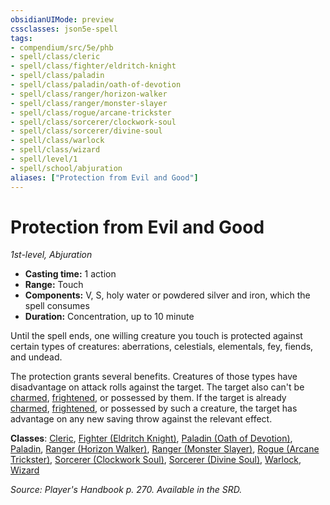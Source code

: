 ```yaml
---
obsidianUIMode: preview
cssclasses: json5e-spell
tags:
- compendium/src/5e/phb
- spell/class/cleric
- spell/class/fighter/eldritch-knight
- spell/class/paladin
- spell/class/paladin/oath-of-devotion
- spell/class/ranger/horizon-walker
- spell/class/ranger/monster-slayer
- spell/class/rogue/arcane-trickster
- spell/class/sorcerer/clockwork-soul
- spell/class/sorcerer/divine-soul
- spell/class/warlock
- spell/class/wizard
- spell/level/1
- spell/school/abjuration
aliases: ["Protection from Evil and Good"]
---
```

# Protection from Evil and Good
*1st-level, Abjuration*  

- **Casting time:** 1 action
- **Range:** Touch
- **Components:** V, S, holy water or powdered silver and iron, which the spell consumes
- **Duration:** Concentration, up to 10 minute

Until the spell ends, one willing creature you touch is protected against certain types of creatures: aberrations, celestials, elementals, fey, fiends, and undead.

The protection grants several benefits. Creatures of those types have disadvantage on attack rolls against the target. The target also can't be [charmed](2.%20GM%20Tools/Misc%20DND%20Handbook/compendium/rules/conditions.md#charmed), [frightened](2.%20GM%20Tools/Misc%20DND%20Handbook/compendium/rules/conditions.md#frightened), or possessed by them. If the target is already [charmed](2.%20GM%20Tools/Misc%20DND%20Handbook/compendium/rules/conditions.md#charmed), [frightened](2.%20GM%20Tools/Misc%20DND%20Handbook/compendium/rules/conditions.md#frightened), or possessed by such a creature, the target has advantage on any new saving throw against the relevant effect.

**Classes**: [Cleric](/compendium/classes/cleric.md), [Fighter (Eldritch Knight)](/compendium/classes/fighter-eldritch-knight.md), [Paladin (Oath of Devotion)](/compendium/classes/paladin-oath-of-devotion.md), [Paladin](/compendium/classes/paladin.md), [Ranger (Horizon Walker)](/compendium/classes/ranger-horizon-walker-xge.md), [Ranger (Monster Slayer)](/compendium/classes/ranger-monster-slayer-xge.md), [Rogue (Arcane Trickster)](/compendium/classes/rogue-arcane-trickster.md), [Sorcerer (Clockwork Soul)](/compendium/classes/sorcerer-clockwork-soul-tce.md), [Sorcerer (Divine Soul)](/compendium/classes/sorcerer-divine-soul-xge.md), [Warlock](/compendium/classes/warlock.md), [Wizard](/compendium/classes/wizard.md)

*Source: Player's Handbook p. 270. Available in the SRD.*